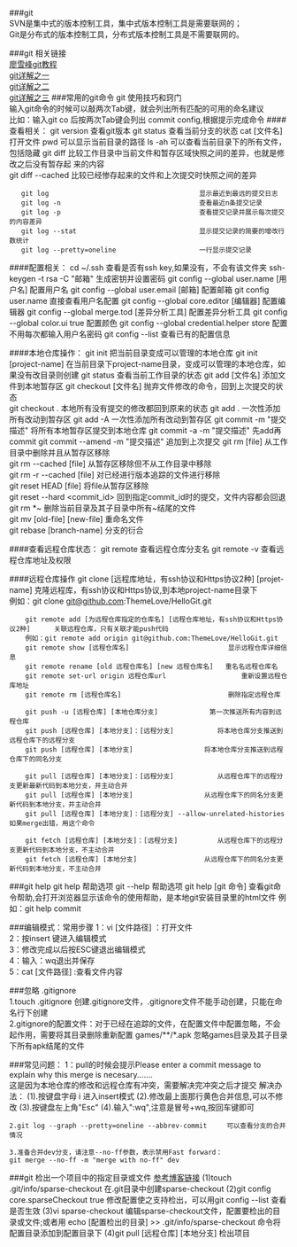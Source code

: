 ###git	
SVN是集中式的版本控制工具，集中式版本控制工具是需要联网的；  
Git是分布式的版本控制工具，分布式版本控制工具是不需要联网的。  

###git 相关链接  
[廖雪峰git教程](https://www.liaoxuefeng.com/wiki/0013739516305929606dd18361248578c67b8067c8c017b000 "廖雪峰git教程")   
[git详解之一](http://blog.jobbole.com/25775/ "git详解之一")  
[git详解之二](http://blog.jobbole.com/25808/ "git详解之二")  
[git详解之三](http://blog.jobbole.com/25877/ "git详解之三")
###常用的git命令
	   git 使用技巧和窍门  
	   输入git命令的时候可以敲两次Tab键，就会列出所有匹配的可用的命名建议  
	   比如：输入git co 后按两次Tab键会列出 commit config,根据提示完成命令
####查看相关：
	   git version									查看git版本
	   git status									查看当前分支的状态
	   cat [文件名]								  打开文件
	   pwd										    可以显示当前目录的路径
	   ls -ah										可以查看当前目录下的所有文件，包括隐藏
	   git diff										比较工作目录中当前文件和暂存区域快照之间的差异，也就是修改之后没有暂存起													来的内容  
	   git diff --cached							比较已经惨存起来的文件和上次提交时快照之间的差异
		
	   git log										显示最近到最远的提交日志
	   git log -n 									查看最近n条提交记录
	   git log -p									查看提交记录并展示每次提交的内容差异
	   git log --stat								显示提交记录的简要的增改行数统计
	   git log --pretty=oneline						一行显示提交记录 
	
####配置相关：
	    cd ~/.ssh									   		查看是否有ssh key,如果没有，不会有该文件夹
	    ssh-keygen -t rsa -C "邮箱"						    生成密钥并设置密码
	    git config --global user.name [用户名]				配置用户名
	    git config --global user.email [邮箱]				配置邮箱
		git config user.name  								直接查看用户名配置
		git config --global core.editor [编辑器]				配置编辑器
		git config --global merge.tod [差异分析工具]			配置差异分析工具
	    git config --global color.ui true					配置颜色
	    git config --global credential.helper store			配置不用每次都输入用户名密码
		git config --list									查看已有的配置信息

####本地仓库操作：
	   git init									把当前目录变成可以管理的本地仓库
	   git init	[project-name]					在当前目录下project-name目录，变成可以管理的本地仓库，如果没有改目录则创建 
	   git status								查看当前工作目录的状态
	   git add [文件名]						  添加文件到本地暂存区
	   git checkout [文件名]				      抛弃文件修改的命令，回到上次提交的状态  
	   git checkout .							本地所有没有提交的修改都回到原来的状态
	   git add .								一次性添加所有改动到暂存区
	   git add -A								一次性添加所有改动到暂存区
	   git commit -m "提交描述"					 将所有本地暂存区提交到本地仓库
	   git commit -a -m "提交描述"				 先add再commit 
	   git commit --amend -m "提交描述"			 追加到上次提交
	   git rm [file]							从工作目录中删除并且从暂存区移除  
	   git rm --cached [file]    				从暂存区移除但不从工作目录中移除  
	   git rm -r --cached [file]				对已经进行版本追踪的文件进行移除  
	   git reset HEAD [file]					将file从暂存区移除  
	   git reset --hard <commit_id>				回到指定commit_id时的提交，文件内容都会回退
	   git rm \*~								删除当前目录及其子目录中所有~结尾的文件  
	   git mv [old-file] [new-file]				重命名文件  
	   git rebase [branch-name]					分支的衍合 
	
	   
	
####查看远程仓库状态：
	   git remote 									查看远程仓库分支名
	   git remote -v								查看远程仓库地址及权限	    
	
####远程仓库操作
		git clone [远程库地址，有ssh协议和Https协议2种]	 [projet-name]		克隆远程库，有ssh协议和Https协议,到本地project-name目录下  
		例如：git clone  git@github.com:ThemeLove/HelloGit.git	
  
		git remote add [为远程仓库指定的仓库名] [远程仓库地址，有ssh协议和Https协议2种]      关联远程仓库，只有关联才能push代码  
		例如：git remote add origin git@github.com:ThemeLove/HelloGit.git  
		git remote show [远程仓库名]							显示远程仓库详细信息	
		git remote rename [old 远程仓库名] [new 远程仓库名]	重名名远程仓库名
        git remote set-url origin 远程仓库url					重新设置远程仓库地址
		git remote rm [远程仓库名]							删除指定远程仓库
	 
	    git push -u [远程仓库] [本地仓库分支]				第一次推送所有内容到远程仓库
	    git push [远程仓库] [本地分支]：[远程分支]			将本地仓库分支推送到远程仓库下的远程分支
		git push [远程仓库] [本地分支]					将本地仓库分支推送到远程仓库下的同名分支  

	    git pull [远程仓库] [本地分支]：[远程分支]			从远程仓库下的远程分支更新最新代码到本地分支，并主动合并  
		git pull [远程仓库] [本地分支]					从远程仓库下的同名分支更新代码到本地分支，并主动合并  
		git pull [远程仓库] [本地分支]：[远程分支] --allow-unrelated-histories	如果merge出错，用这个命令

		git fetch [远程仓库] [本地分支]：[远程分支]			从远程仓库下的远程分支更新代码到本地分支，不主动合并  
		git fetch [远程仓库] [本地分支]					从远程仓库下的同名分支更新代码到本地分支，不主动合并		
###git help
		git help			帮助选项
		git --help			帮助选项
		git help [git 命令] 	查看git命令帮助,会打开浏览器显示该命令的使用帮助，是本地git安装目录里的html文件
		例如：git help commit
		
	
###编辑模式：常用步骤
	1：vi [文件路径] ：打开文件	
	2：按insert 键进入编辑模式  
	3：修改完成以后按ESC键退出编辑模式  
	4：输入：wq退出并保存  
	5：cat [文件路径] :查看文件内容
	
###忽略 .gitignore    
		1.touch .gitignore		创建.gitignore文件，.gitignore文件不能手动创建，只能在命名行下创建  
		2.gitignore的配置文件：对于已经在追踪的文件，在配置文件中配置忽略，不会起作用，需要将其目录删除重新配置
		games/**/*.apk			忽略games目录及其子目录下所有apk结尾的文件
	
###常见问题：
	1：pull的时候会提示Please enter a commit message to explain why this merge is necesary.......  
	这是因为本地仓库的修改和远程仓库有冲突，需要解决完冲突之后才提交
	解决办法：
	(1).按键盘字母 i 进入insert模式
	(2).修改最上面那行黄色合并信息,可以不修改
	(3).按键盘左上角"Esc"
	(4).输入":wq",注意是冒号+wq,按回车键即可
	
	2.git log --graph --pretty=oneline --abbrev-commit     可以查看分支的合并情况
	
	3.准备合并dev分支，请注意--no-ff参数，表示禁用Fast forward：
	git merge --no-ff -m "merge with no-ff" dev	

###git 检出一个项目中的指定目录或文件 [参考博客链接](https://blog.csdn.net/doujiang_zheng/article/details/78635725 "参考博客链接")
	(1)touch .git/info/sparse-checkout				在.git目录中创建sparse-checkout
	(2)git config core.sparseCheckout true  修改配置使之支持检出，可以用git config --list 查看是否生效
	(3)vi sparse-checkout 编辑sparse-checkout文件，配置要检出的目录或文件;或者用 echo [配置检出的目录] >> .git/info/sparse-checkout 命令将配置目录添加到配置目录下
	(4)git pull [远程仓库] [本地分支]				检出项目
